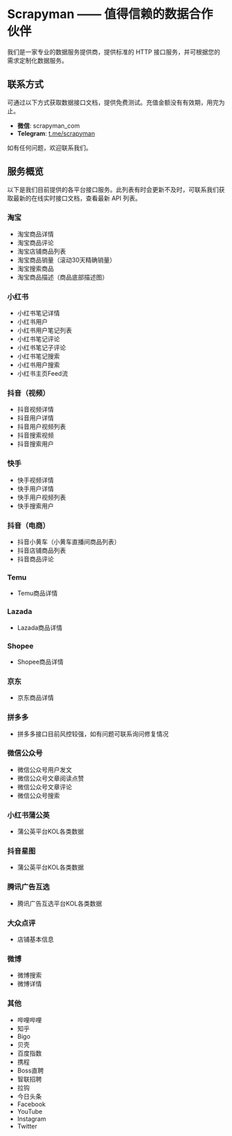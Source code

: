 # Scrapyman —— 值得信赖的数据合作伙伴

我们是一家专业的数据服务提供商，提供标准的 HTTP 接口服务，并可根据您的需求定制化数据服务。

## 联系方式

可通过以下方式获取数据接口文档，提供免费测试。充值金额没有有效期，用完为止。

- **微信**: scrapyman_com  
- **Telegram**: [t.me/scrapyman](https://t.me/scrapyman)

如有任何问题，欢迎联系我们。

## 服务概览

以下是我们目前提供的各平台接口服务。此列表有时会更新不及时，可联系我们获取最新的在线实时接口文档，查看最新 API 列表。

### 淘宝

- 淘宝商品详情
- 淘宝商品评论
- 淘宝店铺商品列表
- 淘宝商品销量（滚动30天精确销量）
- 淘宝搜索商品
- 淘宝商品描述（商品底部描述图）

### 小红书

- 小红书笔记详情
- 小红书用户
- 小红书用户笔记列表
- 小红书笔记评论
- 小红书笔记子评论
- 小红书笔记搜索
- 小红书用户搜索
- 小红书主页Feed流

### 抖音（视频）

- 抖音视频详情
- 抖音用户详情
- 抖音用户视频列表
- 抖音搜索视频
- 抖音搜索用户

### 快手

- 快手视频详情
- 快手用户详情
- 快手用户视频列表
- 快手搜索用户

### 抖音（电商）

- 抖音小黄车（小黄车直播间商品列表）
- 抖音店铺商品列表
- 抖音商品评论

### Temu

- Temu商品详情

### Lazada

- Lazada商品详情

### Shopee

- Shopee商品详情

### 京东

- 京东商品详情

### 拼多多

- 拼多多接口目前风控较强，如有问题可联系询问修复情况

### 微信公众号

- 微信公众号用户发文
- 微信公众号文章阅读点赞
- 微信公众号文章评论
- 微信公众号搜索

### 小红书蒲公英

- 蒲公英平台KOL各类数据

### 抖音星图

- 蒲公英平台KOL各类数据

### 腾讯广告互选

- 腾讯广告互选平台KOL各类数据

### 大众点评

- 店铺基本信息

### 微博

- 微博搜索
- 微博详情

### 其他

- 哔哩哔哩
- 知乎
- Bigo
- 贝壳
- 百度指数
- 携程
- Boss直聘
- 智联招聘
- 拉钩
- 今日头条
- Facebook
- YouTube
- Instagram
- Twitter
